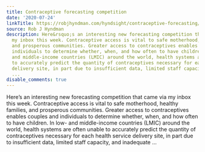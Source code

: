 ```yaml
---
title: Contraceptive forecasting competition
date: '2020-07-24'
linkTitle: https://robjhyndman.com/hyndsight/contraceptive-forecasting/
source: Rob J Hyndman
description: Here&rsquo;s an interesting new forecasting competition that came via
  my inbox this week. Contraceptive access is vital to safe motherhood, healthy families,
  and prosperous communities. Greater access to contraceptives enables couples and
  individuals to determine whether, when, and how often to have children. In low-
  and middle-income countries (LMIC) around the world, health systems are often unable
  to accurately predict the quantity of contraceptives necessary for each health service
  delivery site, in part due to insufficient data, limited staff capacity, and inadequate
  ...
disable_comments: true
---
```

Here&rsquo;s an interesting new forecasting competition that came via my inbox this week. Contraceptive access is vital to safe motherhood, healthy families, and prosperous communities. Greater access to contraceptives enables couples and individuals to determine whether, when, and how often to have children. In low- and middle-income countries (LMIC) around the world, health systems are often unable to accurately predict the quantity of contraceptives necessary for each health service delivery site, in part due to insufficient data, limited staff capacity, and inadequate ...